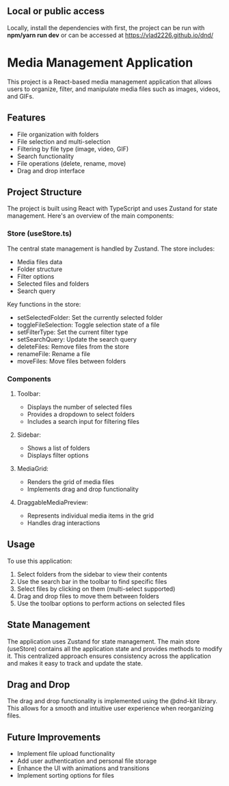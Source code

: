 ## Local or public access

Locally, install the dependencies with first, the project can be run with **npm/yarn run dev** or can be accessed at https://vlad2226.github.io/dnd/

# Media Management Application

This project is a React-based media management application that allows users to organize, filter, and manipulate media files such as images, videos, and GIFs.

## Features

- File organization with folders
- File selection and multi-selection
- Filtering by file type (image, video, GIF)
- Search functionality
- File operations (delete, rename, move)
- Drag and drop interface

## Project Structure

The project is built using React with TypeScript and uses Zustand for state management. Here's an overview of the main components:

### Store (useStore.ts)

The central state management is handled by Zustand. The store includes:

- Media files data
- Folder structure
- Filter options
- Selected files and folders
- Search query

Key functions in the store:

- setSelectedFolder: Set the currently selected folder
- toggleFileSelection: Toggle selection state of a file
- setFilterType: Set the current filter type
- setSearchQuery: Update the search query
- deleteFiles: Remove files from the store
- renameFile: Rename a file
- moveFiles: Move files between folders

### Components

1. Toolbar: 
   - Displays the number of selected files
   - Provides a dropdown to select folders
   - Includes a search input for filtering files

2. Sidebar:
   - Shows a list of folders
   - Displays filter options

3. MediaGrid:
   - Renders the grid of media files
   - Implements drag and drop functionality

4. DraggableMediaPreview:
   - Represents individual media items in the grid
   - Handles drag interactions

## Usage

To use this application:

1. Select folders from the sidebar to view their contents
2. Use the search bar in the toolbar to find specific files
3. Select files by clicking on them (multi-select supported)
4. Drag and drop files to move them between folders
5. Use the toolbar options to perform actions on selected files

## State Management

The application uses Zustand for state management. The main store (useStore) contains all the application state and provides methods to modify it. This centralized approach ensures consistency across the application and makes it easy to track and update the state.

## Drag and Drop

The drag and drop functionality is implemented using the @dnd-kit library. This allows for a smooth and intuitive user experience when reorganizing files.

## Future Improvements

- Implement file upload functionality
- Add user authentication and personal file storage
- Enhance the UI with animations and transitions
- Implement sorting options for files
